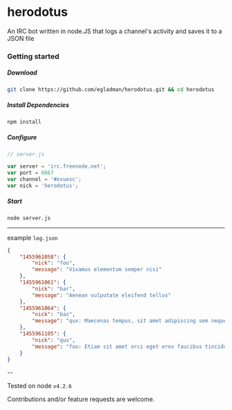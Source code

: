 # herodotus
An IRC bot written in node.JS that logs a channel's activity and saves it to a JSON file


### Getting started

##### Download
```bash
git clone https://github.com/egladman/herodotus.git && cd herodotus
```
##### Install Dependencies
```bash
npm install
```

##### Configure
```js
// server.js

var server = 'irc.freenode.net';
var port = 6667
var channel = '#osuosc';
var nick = 'herodotus';
```

##### Start
```bash
node server.js
```


---

example `log.json`

```json
{
	"1455961058": {
		"nick": "foo",
		"message": "Vivamus elementum semper nisi"
	},
	"1455961061": {
		"nick": "bar",
		"message": "Aenean vulputate eleifend tellus"
	},
	"1455961064": {
		"nick": "baz",
		"message": "qux: Maecenas tempus, sit amet adipiscing sem neque sed ipsum"
	},
	"1455961105": {
		"nick": "qux",
		"message": "foo: Etiam sit amet orci eget eros faucibus tincidunt"
	}
}
```

--

Tested on node `v4.2.6`

Contributions and/or feature requests are welcome.
